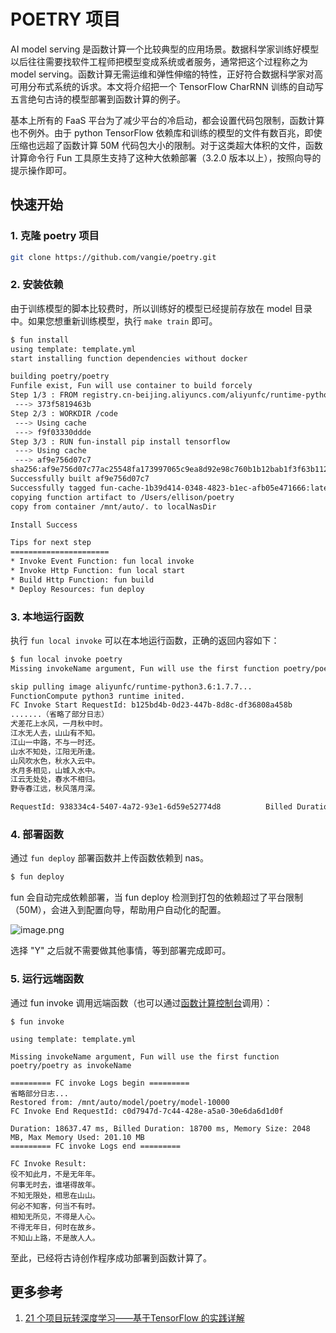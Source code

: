 # POETRY 项目

AI model serving 是函数计算一个比较典型的应用场景。数据科学家训练好模型以后往往需要找软件工程师把模型变成系统或者服务，通常把这个过程称之为 model serving。函数计算无需运维和弹性伸缩的特性，正好符合数据科学家对高可用分布式系统的诉求。本文将介绍把一个 TensorFlow CharRNN 训练的自动写五言绝句古诗的模型部署到函数计算的例子。

基本上所有的 FaaS 平台为了减少平台的冷启动，都会设置代码包限制，函数计算也不例外。由于 python TensorFlow 依赖库和训练的模型的文件有数百兆，即使压缩也远超了函数计算 50M 代码包大小的限制。对于这类超大体积的文件，函数计算命令行 Fun 工具原生支持了这种大依赖部署（3.2.0 版本以上），按照向导的提示操作即可。
<a name="c182e73c"></a>
## 快速开始

<a name="3f118699"></a>
### 1. 克隆 poetry 项目

```bash
git clone https://github.com/vangie/poetry.git
```

<a name="97f64b9b"></a>
### 2. 安装依赖

由于训练模型的脚本比较费时，所以训练好的模型已经提前存放在 model 目录中。如果您想重新训练模型，执行 `make train` 即可。

```bash
$ fun install
using template: template.yml
start installing function dependencies without docker

building poetry/poetry
Funfile exist, Fun will use container to build forcely
Step 1/3 : FROM registry.cn-beijing.aliyuncs.com/aliyunfc/runtime-python3.6:build-1.7.7
 ---> 373f5819463b
Step 2/3 : WORKDIR /code
 ---> Using cache
 ---> f9f03330ddde
Step 3/3 : RUN fun-install pip install tensorflow
 ---> Using cache
 ---> af9e756d07c7
sha256:af9e756d07c77ac25548fa173997065c9ea8d92e98c760b1b12bab1f3f63b112
Successfully built af9e756d07c7
Successfully tagged fun-cache-1b39d414-0348-4823-b1ec-afb05e471666:latest
copying function artifact to /Users/ellison/poetry
copy from container /mnt/auto/. to localNasDir

Install Success

Tips for next step
======================
* Invoke Event Function: fun local invoke
* Invoke Http Function: fun local start
* Build Http Function: fun build
* Deploy Resources: fun deploy
```

<a name="2a6f38fa"></a>
### 3. 本地运行函数

执行 `fun local invoke` 可以在本地运行函数，正确的返回内容如下：

```bash
$ fun local invoke poetry
Missing invokeName argument, Fun will use the first function poetry/poetry as invokeName

skip pulling image aliyunfc/runtime-python3.6:1.7.7...
FunctionCompute python3 runtime inited.
FC Invoke Start RequestId: b125bd4b-0d23-447b-8d8c-df36808a458b
.......（省略了部分日志）
犬差花上水风，一月秋中时。
江水无人去，山山有不知。
江山一中路，不与一时还。
山水不知处，江阳无所逢。
山风吹水色，秋水入云中。
水月多相见，山城入水中。
江云无处处，春水不相归。
野寺春江远，秋风落月深。

RequestId: 938334c4-5407-4a72-93e1-6d59e52774d8          Billed Duration: 14074 ms       Memory Size: 1998 MB    Max Memory Used: 226 MB
```

<a name="e2f30c32"></a>
### 4. 部署函数

通过 `fun deploy` 部署函数并上传函数依赖到 nas。

```bash
$ fun deploy
```

fun 会自动完成依赖部署，当 fun deploy 检测到打包的依赖超过了平台限制（50M），会进入到配置向导，帮助用户自动化的配置。

![image.png](https://cdn.nlark.com/yuque/0/2019/png/502931/1577342619409-f43d3642-5526-458c-8519-96e4d61fbb4a.png#align=left&display=inline&height=60&name=image.png&originHeight=120&originWidth=1484&size=182866&status=done&style=none&width=742)

选择 "Y" 之后就不需要做其他事情，等到部署完成即可。

<a name="RYADM"></a>
### 5. 运行远端函数

通过 fun invoke 调用远端函数（也可以通过[函数计算控制台](http://fc.console.aliyun.com)调用）：

```shell
$ fun invoke

using template: template.yml

Missing invokeName argument, Fun will use the first function poetry/poetry as invokeName

========= FC invoke Logs begin =========
省略部分日志...
Restored from: /mnt/auto/model/poetry/model-10000
FC Invoke End RequestId: c0d7947d-7c44-428e-a5a0-30e6da6d1d0f

Duration: 18637.47 ms, Billed Duration: 18700 ms, Memory Size: 2048 MB, Max Memory Used: 201.10 MB
========= FC invoke Logs end =========

FC Invoke Result:
役不知此月，不是无年年。
何事无时去，谁堪得故年。
不知无限处，相思在山山。
何必不知客，何当不有时。
相知无所见，不得是人心。
不得无年日，何时在故乡。
不知山上路，不是故人人。
```

至此，已经将古诗创作程序成功部署到函数计算了。

<a name="5c76fe3e"></a>
## 更多参考

1. [21 个项目玩转深度学习——基于TensorFlow 的实践详解](https://book.douban.com/subject/30179607)